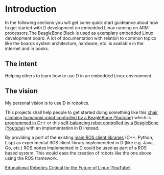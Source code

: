 # Introduction

In the following sections you will get some quick start guideance about how to get started with D development on embedded Linux
running on ARM processors.The BeagleBone Black is used as exemplary embedded Linux development board. A lot of documentation with
relation to common topics like the boards system architecture, hardware, etc. is available in the internet and in books.

## The intent

Helping others to learn how to use D in an embedded Linux environment.

## The vision

My personal vision is to use D in robotics.

This projects shall help people to get started doing something like this
[chair climbing humanoid robot controlled by a BeagleBone (Youtube)](https://www.youtube.com/watch?v=jRlIESXSh1Y)
which is [programmed in C++](https://github.com/jcbrenes/Bioloid-Locomotion-API)
or this [self-balancing robot controlled by a BeagleBone (Youtube)](https://www.youtube.com/watch?v=gDG2rSBdcVo)
with an implementation in D instead.

By providing a port of the existing [main ROS client libraries](http://wiki.ros.org/Client%20Libraries)
(C++, Python, Lisp) as experimental ROS client library implemeneted in D (like
e.g. Java, Go, etc.) ROS nodes implemented in D could be used as part of a ROS
based system. This would ease the creation of robots like the one above using the
ROS framework.

[Educational Robotics Critical for the Future of Linux (YouTube)](https://www.youtube.com/watch?v=DNu33mV13LI#t=28m34s)
